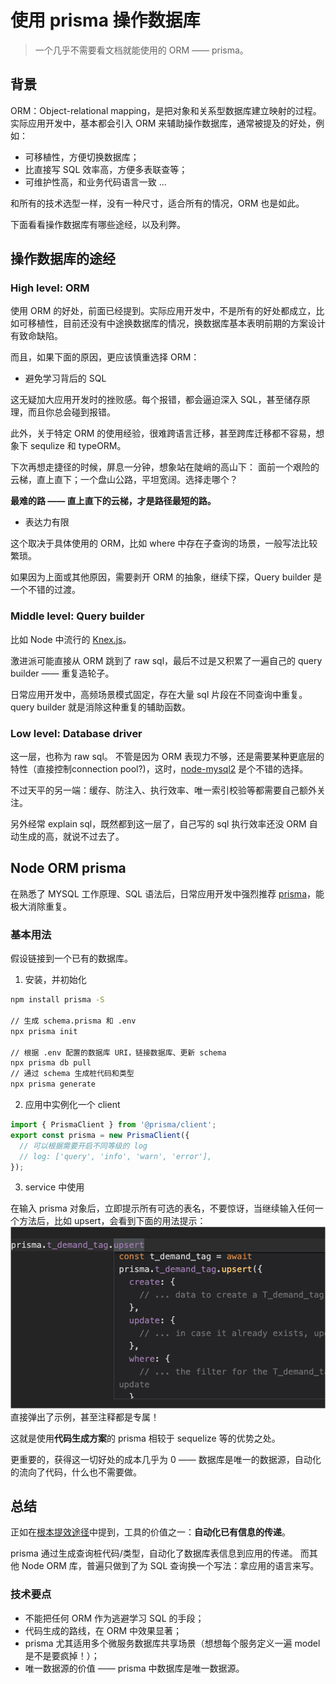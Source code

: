# 使用 prisma 操作数据库

> 一个几乎不需要看文档就能使用的 ORM —— prisma。

## 背景

ORM：Object-relational mapping，是把对象和关系型数据库建立映射的过程。
实际应用开发中，基本都会引入 ORM 来辅助操作数据库，通常被提及的好处，例如：

- 可移植性，方便切换数据库；
- 比直接写 SQL 效率高，方便多表联查等；
- 可维护性高，和业务代码语言一致
...

和所有的技术选型一样，没有一种尺寸，适合所有的情况，ORM 也是如此。

下面看看操作数据库有哪些途经，以及利弊。

## 操作数据库的途经

### High level: ORM

使用 ORM 的好处，前面已经提到。实际应用开发中，不是所有的好处都成立，比如可移植性，目前还没有中途换数据库的情况，换数据库基本表明前期的方案设计有致命缺陷。

而且，如果下面的原因，更应该慎重选择 ORM：

- 避免学习背后的 SQL

这无疑加大应用开发时的挫败感。每个报错，都会逼迫深入 SQL，甚至储存原理，而且你总会碰到报错。

此外，关于特定 ORM 的使用经验，很难跨语言迁移，甚至跨库迁移都不容易，想象下 sequlize 和 typeORM。

下次再想走捷径的时候，屏息一分钟，想象站在陡峭的高山下：
面前一个艰险的云梯，直上直下；一个盘山公路，平坦宽阔。选择走哪个？

**最难的路 —— 直上直下的云梯，才是路径最短的路。**

- 表达力有限

这个取决于具体使用的 ORM，比如 where 中存在子查询的场景，一般写法比较繁琐。

如果因为上面或其他原因，需要剥开 ORM 的抽象，继续下探，Query builder 是一个不错的过渡。

### Middle level: Query builder

比如 Node 中流行的 [Knex.js](https://knexjs.org/)。

激进派可能直接从 ORM 跳到了 raw sql，最后不过是又积累了一遍自己的 query builder —— 重复造轮子。

日常应用开发中，高频场景模式固定，存在大量 sql 片段在不同查询中重复。query builder 就是消除这种重复的辅助函数。

### Low level: Database driver

这一层，也称为 raw sql。
不管是因为 ORM 表现力不够，还是需要某种更底层的特性（直接控制connection pool?)，这时，[node-mysql2](https://github.com/sidorares/node-mysql2/tree/master/documentation) 是个不错的选择。

不过天平的另一端：缓存、防注入、执行效率、唯一索引校验等都需要自己额外关注。

另外经常 explain sql，既然都到这一层了，自己写的 sql 执行效率还没 ORM 自动生成的高，就说不过去了。

## Node ORM prisma

在熟悉了 MYSQL 工作原理、SQL 语法后，日常应用开发中强烈推荐 [prisma](https://www.prisma.io/)，能极大消除重复。

### 基本用法

假设链接到一个已有的数据库。

1. 安装，并初始化

```bash
npm install prisma -S

// 生成 schema.prisma 和 .env
npx prisma init 

// 根据 .env 配置的数据库 URI，链接数据库、更新 schema
npx prisma db pull
// 通过 schema 生成桩代码和类型
npx prisma generate
```

2. 应用中实例化一个 client

```js
import { PrismaClient } from '@prisma/client';
export const prisma = new PrismaClient({
  // 可以根据需要开启不同等级的 log
  // log: ['query', 'info', 'warn', 'error'],
});
```

3. service 中使用

在输入 prisma 对象后，立即提示所有可选的表名，不要惊讶，当继续输入任何一个方法后，比如 upsert，会看到下面的用法提示：
![](2022-01-23-12-29-05.png)
直接弹出了示例，甚至注释都是专属！

这就是使用**代码生成方案**的 prisma 相较于 sequelize 等的优势之处。

更重要的，获得这一切好处的成本几乎为 0 —— 数据库是唯一的数据源，自动化的流向了代码，什么也不需要做。

## 总结

正如在[根本提效途径](https://zhuanlan.zhihu.com/p/459375469)中提到，工具的价值之一：**自动化已有信息的传递**。

prisma 通过生成查询桩代码/类型，自动化了数据库表信息到应用的传递。
而其他 Node ORM 库，普遍只做到了为 SQL 查询换一个写法：拿应用的语言来写。

### 技术要点

- 不能把任何 ORM 作为逃避学习 SQL 的手段；
- 代码生成的路线，在 ORM 中效果显著；
- prisma 尤其适用多个微服务数据库共享场景（想想每个服务定义一遍 model 是不是要疯掉！）；
- 唯一数据源的价值 —— prisma 中数据库是唯一数据源。


